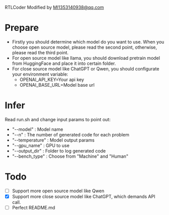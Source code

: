 RTLCoder Modified by MI1353140938@qq.com

# Prepare
- Firstly you should determine which model do you want to use. When you choose open source model, please read the second point, otherwise, please read the third point.
- For open source model like llama, you should download pretrain model from HuggingFace and place it into certain folder.
- For close source model like ChatGPT or Qwen, you should configurate your environment variable:
    - OPENAI_API_KEY=Your api key
    - OPENAI_BASE_URL=Model base url

# Infer
Read run.sh and change input params to point out:
- "--model" : Model name
- "--n" : The number of generated code for each problem
- "--temperature" : Model output params
- "--gpu_name" : GPU to use
- "--output_dir" : Folder to log generated code
- "--bench_type" : Choose from "Machine" and "Human"

# Todo

- [ ] Support more open source model like Qwen
- [x] Support more close source model like ChatGPT, which demands API call.
- [ ] Perfect README.md
